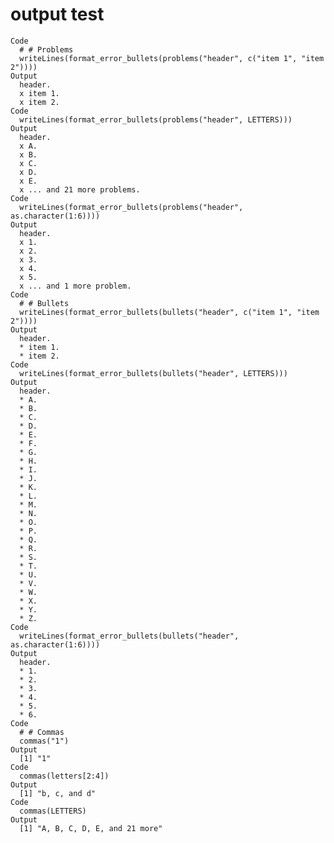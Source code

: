 # output test

    Code
      # # Problems
      writeLines(format_error_bullets(problems("header", c("item 1", "item 2"))))
    Output
      header.
      x item 1.
      x item 2.
    Code
      writeLines(format_error_bullets(problems("header", LETTERS)))
    Output
      header.
      x A.
      x B.
      x C.
      x D.
      x E.
      x ... and 21 more problems.
    Code
      writeLines(format_error_bullets(problems("header", as.character(1:6))))
    Output
      header.
      x 1.
      x 2.
      x 3.
      x 4.
      x 5.
      x ... and 1 more problem.
    Code
      # # Bullets
      writeLines(format_error_bullets(bullets("header", c("item 1", "item 2"))))
    Output
      header.
      * item 1.
      * item 2.
    Code
      writeLines(format_error_bullets(bullets("header", LETTERS)))
    Output
      header.
      * A.
      * B.
      * C.
      * D.
      * E.
      * F.
      * G.
      * H.
      * I.
      * J.
      * K.
      * L.
      * M.
      * N.
      * O.
      * P.
      * Q.
      * R.
      * S.
      * T.
      * U.
      * V.
      * W.
      * X.
      * Y.
      * Z.
    Code
      writeLines(format_error_bullets(bullets("header", as.character(1:6))))
    Output
      header.
      * 1.
      * 2.
      * 3.
      * 4.
      * 5.
      * 6.
    Code
      # # Commas
      commas("1")
    Output
      [1] "1"
    Code
      commas(letters[2:4])
    Output
      [1] "b, c, and d"
    Code
      commas(LETTERS)
    Output
      [1] "A, B, C, D, E, and 21 more"


